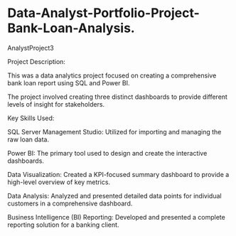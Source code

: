 # Data-Analyst-Portfolio-Project-Bank-Loan-Analysis.
AnalystProject3

Project Description:

This was a data analytics project focused on creating a comprehensive bank loan report using SQL and Power BI.

The project involved creating three distinct dashboards to provide different levels of insight for stakeholders.

Key Skills Used:

SQL Server Management Studio: Utilized for importing and managing the raw loan data.

Power BI: The primary tool used to design and create the interactive dashboards.

Data Visualization: Created a KPI-focused summary dashboard to provide a high-level overview of key metrics.

Data Analysis: Analyzed and presented detailed data points for individual customers in a comprehensive dashboard.

Business Intelligence (BI) Reporting: Developed and presented a complete reporting solution for a banking client.
